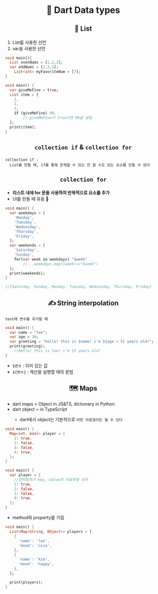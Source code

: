 # <p align="center">🎯 Dart Data types</p>

## <p align="center">📜 List</p>

1. List를 사용한 선언
2. var을 사용한 선언

```dart
void main(){
  List evenNums = [1,2,3];
  var oddNums = [1,3,5];
	List<int> myFavoriteNum = [7];
}
```

```dart
void main() {
  var giveMeFive = true;
  List item = [
    1,
    2,
    3,
    if (giveMeFive) 99,
		// giveMeFive가 true이면 99을 넣음
  ];
  print(item);
}
```

## <p align="center">`collection if` & `collection for`</p>

```
collection if :
  List를 만들 때, if를 통해 존재할 수 있는 안 할 수도 있는 요소를 만들 수 있다
```

## <p align="center">`collection for`</p>

- **리스트 내에 for 문을 사용하여 반복적으로 요소를 추가**
- UI를 만들 때 유용 🥳

```dart
void main() {
  var weekdays = [
    'Monday',
    'Tuesday',
    'Wednesday',
    'Thursday',
    'Friday',
  ];
  var weekends = [
    'Saturday',
    'Sunday',
    for(var week in weekdays) "$week"
		//...weekdays.map((week)=>"$week")
  ];
  print(weekends);
}

//[Saturday, Sunday, Monday, Tuesday, Wednesday, Thursday, Friday]
```

## <p align="center"> ✍️ String interpolation</p>

```
text에 변수를 추가할 때
```

```dart
void main() {
  var name = "lee";
  var age = 10;
  var greeting = "hello! this is $name! i'm ${age + 5} years old!";
  print(greeting);
	//hello! this is lee! i'm 15 years old!
}
```

- `$변수` : 이미 있는 값
- `${변수}` : 계산을 실행할 때의 문법

## <p align="center"> 🗺️ Maps</p>

- dart maps = Object in JS&TS, dictionary in Python
- dart object = <any> in TypeScript
  - dart에서 object는 기본적으로 `어떤 자료형이든 될 수 있다`

```dart
void main() {
  Map<int, bool> player = {
    1: true,
    2: false,
    3: false,
    4: true,
  };
}

void main() {
  var player = {
	//컴파일러가 key, value의 자료유형 유추
    1: true,
    2: false,
    3: false,
    4: true,
  };
}
```

- method와 property를 가짐

```dart
void main() {
  List<Map<String, Object>> players = [
    {
      'name': 'lee',
      'mood': 'nice',
    },
    {
      'name': 'kim',
      'mood': 'happy',
    },
  ];

  print(players);
}
```
